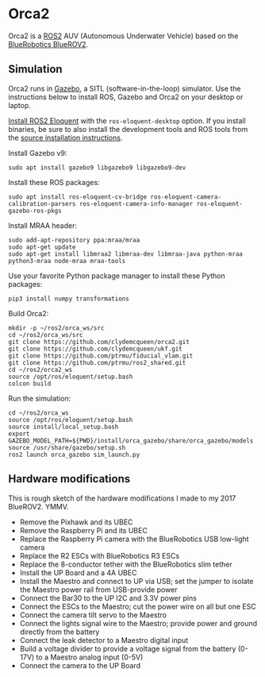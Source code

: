 # Orca2 #

Orca2 is a [ROS2](http://www.ros.org/) AUV (Autonomous Underwater Vehicle) based on the
[BlueRobotics BlueROV2](https://www.bluerobotics.com/store/rov/bluerov2/).

## Simulation

Orca2 runs in [Gazebo](http://gazebosim.org/), a SITL (software-in-the-loop) simulator.
Use the instructions below to install ROS, Gazebo and Orca2 on your desktop or laptop.

[Install ROS2 Eloquent](https://index.ros.org/doc/ros2/Installation/)
with the `ros-eloquent-desktop` option.
If you install binaries, be sure to also install the development tools and ROS tools from the
[source installation instructions](https://index.ros.org/doc/ros2/Installation/Linux-Development-Setup/).

Install Gazebo v9:
~~~
sudo apt install gazebo9 libgazebo9 libgazebo9-dev
~~~

Install these ROS packages:
~~~
sudo apt install ros-eloquent-cv-bridge ros-eloquent-camera-calibration-parsers ros-eloquent-camera-info-manager ros-eloquent-gazebo-ros-pkgs
~~~

Install MRAA header:

~~~
sudo add-apt-repository ppa:mraa/mraa
sudo apt-get update
sudo apt-get install libmraa2 libmraa-dev libmraa-java python-mraa python3-mraa node-mraa mraa-tools
~~~

Use your favorite Python package manager to install these Python packages:
~~~
pip3 install numpy transformations
~~~

Build Orca2:
~~~
mkdir -p ~/ros2/orca_ws/src
cd ~/ros2/orca_ws/src
git clone https://github.com/clydemcqueen/orca2.git
git clone https://github.com/clydemcqueen/ukf.git
git clone https://github.com/ptrmu/fiducial_vlam.git
git clone https://github.com/ptrmu/ros2_shared.git
cd ~/ros2/orca2_ws
source /opt/ros/eloquent/setup.bash
colcon build
~~~

Run the simulation:
~~~
cd ~/ros2/orca_ws
source /opt/ros/eloquent/setup.bash
source install/local_setup.bash
export GAZEBO_MODEL_PATH=${PWD}/install/orca_gazebo/share/orca_gazebo/models
source /usr/share/gazebo/setup.sh
ros2 launch orca_gazebo sim_launch.py
~~~

## Hardware modifications

This is rough sketch of the hardware modifications I made to my 2017 BlueROV2. YMMV.

* Remove the Pixhawk and its UBEC
* Remove the Raspberry Pi and its UBEC
* Replace the Raspberry Pi camera with the BlueRobotics USB low-light camera
* Replace the R2 ESCs with BlueRobotics R3 ESCs
* Replace the 8-conductor tether with the BlueRobotics slim tether
* Install the UP Board and a 4A UBEC
* Install the Maestro and connect to UP via USB; set the jumper to isolate the Maestro power rail from USB-provide power
* Connect the Bar30 to the UP I2C and 3.3V power pins
* Connect the ESCs to the Maestro; cut the power wire on all but one ESC
* Connect the camera tilt servo to the Maestro
* Connect the lights signal wire to the Maestro; provide power and ground directly from the battery
* Connect the leak detector to a Maestro digital input
* Build a voltage divider to provide a voltage signal from the battery (0-17V) to a Maestro analog input (0-5V)
* Connect the camera to the UP Board
